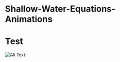# Shallow-Water-Equations-Animations

# Test 
![Alt Text](https://github.com/MelissaJessen/Shallow-Water-Equations-Animations/blob/main/toro2D_FVM_16012025_N%3D64_t%3D15.gif)
